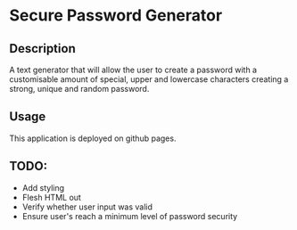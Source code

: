 # Secure Password Generator

## Description
A text generator that will allow the user to create a password with a customisable amount of special, upper and lowercase characters creating a strong, unique and random password.

## Usage
This application is deployed on github pages.

## TODO:
* Add styling
* Flesh HTML out
* Verify whether user input was valid
* Ensure user's reach a minimum level of password security
